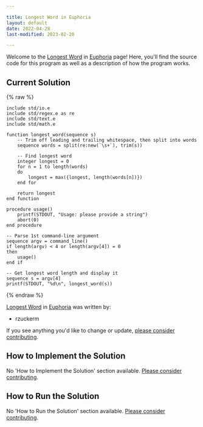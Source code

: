 ```yaml
---

title: Longest Word in Euphoria
layout: default
date: 2022-04-28
last-modified: 2023-02-20

---
```


Welcome to the [Longest Word](https://sampleprograms.io/projects/longest-word) in [Euphoria](https://sampleprograms.io/languages/euphoria) page! Here, you'll find the source code for this program as well as a description of how the program works.

## Current Solution

{% raw %}

```euphoria
include std/io.e
include std/regex.e as re
include std/text.e
include std/math.e

function longest_word(sequence s)
    -- Trim off leading and trailing whitespace, then split into words
    sequence words = split(re:new(`\s+`), trim(s))

    -- Find longest word
    integer longest = 0
    for n = 1 to length(words)
    do
        longest = max({longest, length(words[n])})
    end for

    return longest
end function

procedure usage()
    printf(STDOUT, "Usage: please provide a string")
    abort(0)
end procedure

-- Parse 1st command-line argument
sequence argv = command_line()
if length(argv) < 4 or length(argv[4]) = 0
then
    usage()
end if

-- Get longest word length and display it
sequence s = argv[4]
printf(STDOUT, "%d\n", longest_word(s))
```

{% endraw %}

[Longest Word](https://sampleprograms.io/projects/longest-word) in [Euphoria](https://sampleprograms.io/languages/euphoria) was written by:

- rzuckerm

If you see anything you'd like to change or update, [please consider contributing](https://github.com/TheRenegadeCoder/sample-programs).

## How to Implement the Solution

No 'How to Implement the Solution' section available. [Please consider contributing](https://github.com/TheRenegadeCoder/sample-programs-website).

## How to Run the Solution

No 'How to Run the Solution' section available. [Please consider contributing](https://github.com/TheRenegadeCoder/sample-programs-website).